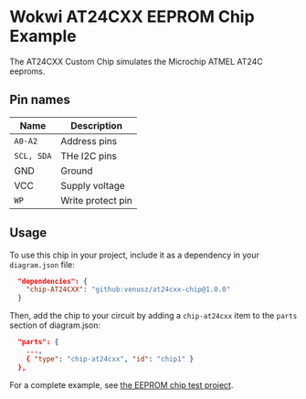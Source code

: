 # Wokwi AT24CXX EEPROM Chip Example

The AT24CXX Custom Chip simulates the Microchip ATMEL AT24C eeproms.

## Pin names

| Name         | Description                                            |
| ------------ | ------------------------------------------------------ |
| `A0-A2`      | Address pins                                           |
| `SCL, SDA`   | THe I2C pins                                           |
| GND          | Ground                                                 |
| VCC          | Supply voltage                                         |
| `WP`         | Write protect pin                                      |

## Usage

To use this chip in your project, include it as a dependency in your `diagram.json` file:

```json
  "dependencies": {
    "chip-AT24CXX": "github:venusz/at24cxx-chip@1.0.0"
  }
```

Then, add the chip to your circuit by adding a `chip-at24cxx` item to the `parts` section of diagram.json:

```json
  "parts": {
    ...,
    { "type": "chip-at24cxx", "id": "chip1" }
  },
```

For a complete example, see [the EEPROM chip test project](https://wokwi.com/projects/396384978929228801).